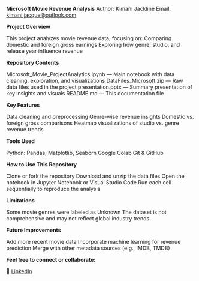 **Microsoft Movie Revenue Analysis**
Author: Kimani Jackline
Email: kimani.jacque@outlook.com

**Project Overview**
 
  This project analyzes movie revenue data, focusing on:
  Comparing domestic and foreign gross earnings
  Exploring how genre, studio, and release year influence revenue

**Repository Contents**

  Microsoft_Movie_ProjectAnalytics.ipynb — Main notebook with data cleaning, exploration, and visualizations
  DataFiles_Microsoft.zip — Raw data files used in the project
  presentation.pptx — Summary presentation of key insights and visuals
  README.md — This documentation file

**Key Features**
  
  Data cleaning and preprocessing
  Genre-wise revenue insights
  Domestic vs. foreign gross comparisons
  Heatmap visualizations of studio vs. genre revenue trends

**Tools Used**

  Python: Pandas, Matplotlib, Seaborn
  Google Colab
  Git & GitHub

**How to Use This Repository**

  Clone or fork the repository
  Download and unzip the data files
  Open the notebook in Jupyter Notebook or Visual Studio Code
  Run each cell sequentially to reproduce the analysis

**Limitations**

  Some movie genres were labeled as Unknown
  The dataset is not comprehensive and may not reflect global industry trends

**Future Improvements**
  
  Add more recent movie data
  Incorporate machine learning for revenue prediction
  Merge with other metadata sources (e.g., IMDB, TMDB)

**Feel free to connect or collaborate:**

  🔗 [LinkedIn](https://www.linkedin.com/in/jackline-kimani-39642597/)
  

